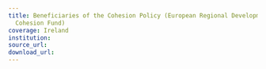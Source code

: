 ```yaml
---
title: Beneficiaries of the Cohesion Policy (European Regional Development Fund and
  Cohesion Fund)
coverage: Ireland
institution: 
source_url: 
download_url: 
---
```

